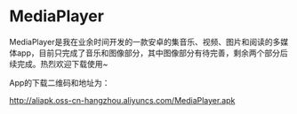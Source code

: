 # MediaPlayer
MediaPlayer是我在业余时间开发的一款安卓的集音乐、视频、图片和阅读的多媒体app，目前只完成了音乐和图像部分，其中图像部分有待完善，剩余两个部分后续完成。热烈欢迎下载使用~

App的下载二维码和地址为：

http://aliapk.oss-cn-hangzhou.aliyuncs.com/MediaPlayer.apk